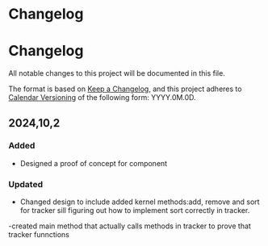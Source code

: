 # Changelog
# Changelog

All notable changes to this project will be documented in this file.

The format is based on [Keep a Changelog](https://keepachangelog.com/en/1.1.0/),
and this project adheres to [Calendar Versioning](https://calver.org/) of
the following form: YYYY.0M.0D.

## 2024,10,2

### Added

- Designed a proof of concept for <tracker> component

### Updated

- Changed design to include added kernel methods:add, remove and sort for tracker
sill figuring out how to implement sort correctly in tracker.

-created main method that actually calls methods in tracker to prove that tracker funnctions